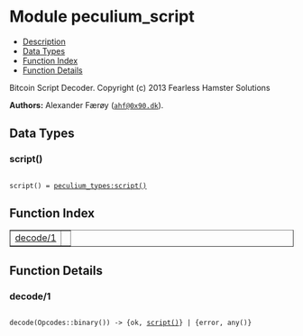 

# Module peculium_script #
* [Description](#description)
* [Data Types](#types)
* [Function Index](#index)
* [Function Details](#functions)


Bitcoin Script Decoder.
Copyright (c)  2013 Fearless Hamster Solutions

__Authors:__ Alexander Færøy ([`ahf@0x90.dk`](mailto:ahf@0x90.dk)).

<a name="types"></a>

## Data Types ##




### <a name="type-script">script()</a> ###



<pre><code>
script() = <a href="peculium_types.md#type-script">peculium_types:script()</a>
</code></pre>


<a name="index"></a>

## Function Index ##


<table width="100%" border="1" cellspacing="0" cellpadding="2" summary="function index"><tr><td valign="top"><a href="#decode-1">decode/1</a></td><td></td></tr></table>


<a name="functions"></a>

## Function Details ##

<a name="decode-1"></a>

### decode/1 ###


<pre><code>
decode(Opcodes::binary()) -&gt; {ok, <a href="#type-script">script()</a>} | {error, any()}
</code></pre>

<br></br>



